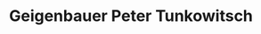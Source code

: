 ---
title: "Geigenbauer Peter Tunkowitsch"
url: /wien/geigenbauer-peter-tunkowitsch/
shop: Instrumente
---